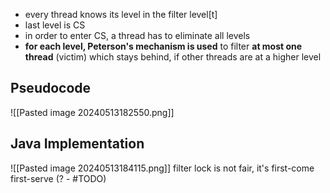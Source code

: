 - every thread knows its level in the filter level[t]
- last level is CS
- in order to enter CS, a thread has to eliminate all levels
- **for each level, Peterson's mechanism is used** to filter **at most one thread** (victim) which stays behind, if other threads are at a higher level
## Pseudocode
![[Pasted image 20240513182550.png]]

## Java Implementation
 ![[Pasted image 20240513184115.png]]
filter lock is not fair, it's first-come first-serve (? - #TODO)